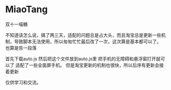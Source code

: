 # MiaoTang
双十一喵糖 

不知道该怎么说，搞了两三天，适配的问题总是占大头，而且淘宝总是更新一些机制，导致脚本无法使用，所以匆匆忙忙最后改了一次，这次算是基本都可以了。
也算是告一段落

首先下载auto.js
然后把这个文件放到auto.js里
把手机的无障碍和悬浮窗打开就可以了
适配了一些全面屏手机。
但是淘宝更新的机制也很快，所以后序有更新会接着更新

仅供学习和交流。
